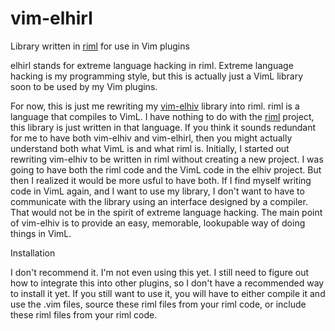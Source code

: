 # vim-elhirl
Library written in [riml](https://github.com/luke-gru/riml) for use in Vim plugins

elhirl stands for extreme language hacking in riml. Extreme language hacking is my programming style, but this is actually just a VimL library soon to be used by my Vim plugins.

For now, this is just me rewriting my [vim-elhiv](https://github.com/still-dreaming-1/vim-elhiv) library into riml. riml is a language that compiles to VimL. I have nothing to do with the [riml](https://github.com/luke-gru/riml) project, this library is just written in that language. If you think it sounds redundant for me to have both vim-elhiv and vim-elhirl, then you might actually understand both what VimL is and what riml is. Initially, I started out rewriting vim-elhiv to be written in riml without creating a new project. I was going to have both the riml code and the VimL code in the elhiv project. But then I realized it would be more usful to have both. If I find myself writing code in VimL again, and I want to use my library, I don't want to have to communicate with the library using an interface designed by a compiler. That would not be in the spirit of extreme language hacking. The main point of vim-elhiv is to provide an easy, memorable, lookupable way of doing things in VimL.

Installation

I don't recommend it. I'm not even using this yet. I still need to figure out how to integrate this into other plugins, so I don't have a recommended way to install it yet. If you still want to use it, you will have to either compile it and use the .vim files, source these riml files from your riml code, or include these riml files from your riml code.
